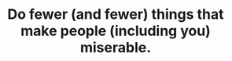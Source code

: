 ---
title: Do fewer (and fewer) things that make people (including you) miserable.
tags: buddhism human
nothavingaproblem: true
nothavingaproblemorder: 6
---